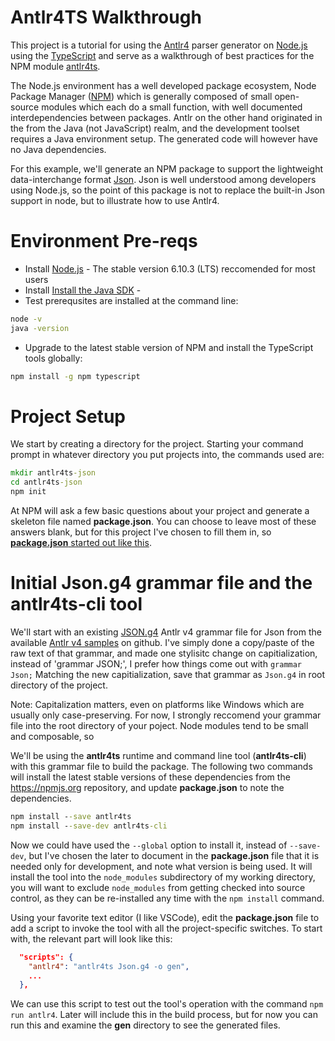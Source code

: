 Antlr4TS Walkthrough
=====================

This project is a tutorial for using the [Antlr4](http://www.antlr.org/) parser generator on  [Node.js](https://nodejs.org/) using the [TypeScript](http://www.typescriptlang.org/) and serve as a walkthrough of best practices for the NPM module [antlr4ts](https://www.npmjs.com/package/antlr4ts).    

The Node.js environment has a well developed package ecosystem, Node Package Manager ([NPM](https://www.npmjs.com)) which is generally composed of small open-source modules which each do a small function, with well documented interdependencies between packages.   Antlr on the other hand originated in the from the Java (not JavaScript) realm, and the development toolset requires a Java environment setup.   The generated code will however have no Java dependencies.   

For this example, we'll generate an NPM package to support the lightweight data-interchange format [Json](http://json.org).  Json is well understood among developers using Node.js, so the point of this package is not to replace the built-in Json support in node, but to illustrate how to use Antlr4.

# Environment Pre-reqs
- Install [Node.js](https://nodejs.org/en/) - The stable version 6.10.3 (LTS) reccomended for most users
- Install [Install the Java SDK]() -
- Test prerequsites are installed at the command line:
```cmd
node -v
java -version
```
- Upgrade to the latest stable version of NPM and install the TypeScript tools globally:
```cmd
npm install -g npm typescript
```

# Project Setup  

We start by creating a directory for the project.  Starting your command prompt in whatever directory you put projects into, the commands used are:    
```cmd
mkdir antlr4ts-json
cd antlr4ts-json
npm init
```
At NPM will ask a few basic questions about your project and generate a skeleton file named **package.json**.   You can choose to leave most of these answers blank, but for this project I've chosen to fill them in, so [**package.json** started out like this](https://github.com/BurtHarris/antlr4ts-json/blob/1f82f180c65f36e0855ee20c4421fcbf8f07ab67/package.json).

# Initial **Json.g4** grammar file and the **antlr4ts-cli** tool

We'll start with an existing [JSON.g4](https://github.com/antlr/grammars-v4/blob/master/json/JSON.g4) Antlr v4 grammar file for Json from the available [Antlr v4 samples](https://github.com/antlr/grammars-v4) on github.   I've simply done a copy/paste of the raw text of that grammar, and made one stylisitc change on capitialization, instead of 'grammar JSON;', I prefer how things come out with `grammar Json;`  Matching the new capitialization, save that grammar as `Json.g4` in root directory of the project.  

Note: Capitalization matters, even on platforms like Windows which are usually only case-preserving.   For now, I strongly reccomend your grammar file into the root directory of your poject.    Node modules tend to be small and composable, so 

We'll be using  the **antlr4ts** runtime and command line tool (**antlr4ts-cli**) with this grammar file to build the package.   The following two commands will install the latest stable versions of these dependencies from the https://npmjs.org repository, and update **package.json** to note the dependencies.

```cmd
npm install --save antlr4ts
npm install --save-dev antlr4ts-cli
```

Now we could have used the `--global` option to install it, instead of `--save-dev`, but I've chosen the later to document in the **package.json** file that it is needed only for development, and note what version is being used.   It will install the tool into the `node_modules` subdirectory of my working directory, you will want to exclude `node_modules` from getting checked into source control, as they can be re-installed any time with the `npm install` command. 

Using your favorite text editor (I like VSCode), edit the **package.json** file to add a script to invoke the tool with all the project-specific switches.   To start with, the relevant part will look like this:
```json
  "scripts": {
    "antlr4": "antlr4ts Json.g4 -o gen",
    ...
  },
```

We can use this script to test out the tool's operation with the command `npm run antlr4`.   Later will include this in the build process, but for now you can run this and examine the **gen** directory to see the generated files.